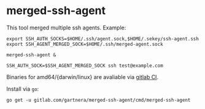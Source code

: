 # merged-ssh-agent

This tool merged multiple ssh agents. Example:

```
export SSH_AUTH_SOCKS=$HOME/.ssh/agent.sock,$HOME/.sekey/ssh-agent.ssh
export SSH_AGENT_MERGED_SOCK=$HOME/.ssh/merged-agent.sock

merged-ssh-agent &

SSH_AUTH_SOCK=$SSH_AGENT_MERGED_SOCK ssh test@example.com
```

Binaries for amd64/{darwin/linux} are avaliable via [gitlab CI](/pipelines).

Install via `go`:

```
go get -u gitlab.com/gartnera/merged-ssh-agent/cmd/merged-ssh-agent
```